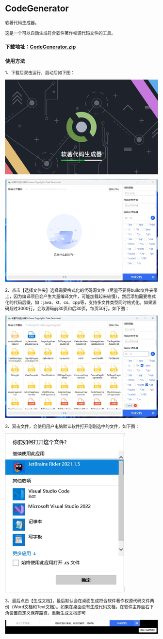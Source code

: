 # CodeGenerator
软著代码生成器。

这是一个可以自动生成符合软件著作权源代码文件的工具。

### 下载地址：[CodeGenerator.zip](Example/CodeGenerator.zip)

### 使用方法
1、下载后双击运行，启动后如下图：

![微信截图_20240405184400.png](Example/微信截图_20240405184400.png)

![微信截图_20240405184400.png](Example/微信截图_20250512105341.png)

2、点击【选择文件夹】选择需要格式化的代码源文件（尽量不要将build文件夹带上，因为编译项目会产生大量编译文件，可能加载起来较慢），然后添加需要格式化的代码后缀，如：java、kt、cs、cpp等，支持多文件类型同时格式化。如果源码超过3000行，会取源码前30页和后30页，每页50行。如下图：

![微信截图_20240825140452.png](Example/微信截图_20250512111046.png)

3、双击文件，会使用用户电脑默认软件打开刚刚选中的文件，如下图：

![微信截图_20240405185000.png](Example/微信截图_20240405185000.png)

3、最后点击【生成文档】，最后默认会在桌面生成符合软件著作权源代码文件两份（Word文档和Text文档）。如果在桌面没有生成代码文档，在软件主界面右下角设置自定义保存路径，重新生成文档即可

![微信截图_20240405184642.png](Example/微信截图_20240405184642.png)